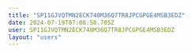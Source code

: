 ```yaml
---
title: "SP11GJVQTMN2ECK740M36Q7TR8JPCGPGE4MSB3EDZ"
date: 2024-07-19T07:08:58.785Z
user: SP11GJVQTMN2ECK740M36Q7TR8JPCGPGE4MSB3EDZ
layout: "users"
---
```

    